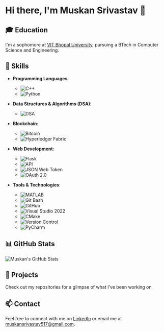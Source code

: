 # Hi there, I'm Muskan Srivastav 👋

## 🎓 Education
I'm a sophomore at [VIT Bhopal University](https://www.vitbhopal.ac.in/), pursuing a BTech in Computer Science and Engineering.

## 🚀 Skills

- **Programming Languages**: 
  - ![C++](https://img.shields.io/badge/C%2B%2B-5E5F6F?style=plastic&logo=c%2B%2B&logoColor=white)
  - ![Python](https://img.shields.io/badge/Python-3776AB?style=plastic&logo=python&logoColor=white)

- **Data Structures & Algorithms (DSA)**:
  - ![DSA](https://img.shields.io/badge/DSA%20-004B49?style=plastic&logo=c%2B%2B&logoColor=white)
- **Blockchain**: 
  - ![Bitcoin](https://img.shields.io/badge/Bitcoin-F7931A?style=plastic&logo=bitcoin&logoColor=white)
  - ![Hyperledger Fabric](https://img.shields.io/badge/Hyperledger%20Fabric-000000?style=plastic&logo=hyperledger&logoColor=white)

- **Web Development**: 
  - ![Flask](https://img.shields.io/badge/Flask-000000?style=plastic&logo=flask&logoColor=white)
  - ![API](https://img.shields.io/badge/API-005571?style=plastic&logo=api&logoColor=white)
  - ![JSON Web Token](https://img.shields.io/badge/JSON%20Web%20Token-000000?style=plastic&logo=json-web-tokens&logoColor=white)
  - ![OAuth 2.0](https://img.shields.io/badge/OAuth%202.0-7F4F1D?style=plastic&logo=oauth&logoColor=white)

- **Tools & Technologies**: 
  - ![MATLAB](https://img.shields.io/badge/MATLAB-0076A8?style=plastic&logo=matlab&logoColor=white)
  - ![Git Bash](https://img.shields.io/badge/Git%20Bash-FC8D62?style=plastic&logo=git&logoColor=white)
  - ![GitHub](https://img.shields.io/badge/GitHub-181717?style=plastic&logo=github&logoColor=white)
  - ![Visual Studio 2022](https://img.shields.io/badge/Visual%20Studio%202022-5C2D91?style=plastic&logo=visual-studio&logoColor=white)
  - ![CMake](https://img.shields.io/badge/CMake-064F8C?style=plastic&logo=cmake&logoColor=white)
  - ![Version Control](https://img.shields.io/badge/Version%20Control-007ACC?style=plastic&logo=git&logoColor=white)
  - ![PyCharm](https://img.shields.io/badge/PyCharm-000000?style=for-the-badge&logo=pycharm&logoColor=white)


## 📊 GitHub Stats

![Muskan's GitHub Stats](https://github-readme-stats.vercel.app/api?username=muskan171105&show_icons=true&hide_title=true&count_private=true&hide=prs&theme=radical)

## 🌟 Projects

Check out my repositories for a glimpse of what I've been working on

## 📫 Contact

Feel free to connect with me on [LinkedIn](https://www.linkedin.com/in/muskan-srivastav-054b2027a) or email me at [muskansrivastav517@gmail.com](mailto:muskansrivastav517@gmail.com).
